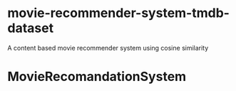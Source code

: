 # movie-recommender-system-tmdb-dataset
A content based movie recommender system using cosine similarity
# MovieRecomandationSystem
